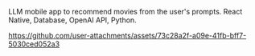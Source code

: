 LLM mobile app to recommend movies from the user's prompts.
React Native, Database, OpenAI API, Python.

https://github.com/user-attachments/assets/73c28a2f-a09e-41fb-bff7-5030ced052a3

